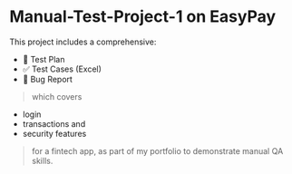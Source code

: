 # Manual-Test-Project-1 on EasyPay

This project includes a comprehensive:
- 📄 Test Plan
- ✅ Test Cases (Excel)
- 🐞 Bug Report

> which covers
- login
- transactions and
- security features

> for a fintech app, as part of my portfolio to demonstrate manual QA skills.

